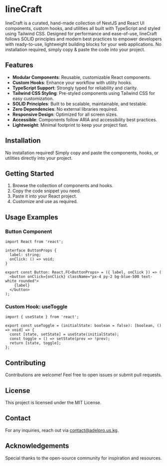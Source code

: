 # lineCraft

lineCraft is a curated, hand-made collection of NextJS and React UI components, custom hooks, and utilities all built with TypeScript and styled using Tailwind CSS. Designed for performance and ease-of-use, lineCraft follows SOLID principles and modern best practices to empower developers with ready-to-use, lightweight building blocks for your web applications. No installation required, simply copy & paste the code into your project.

## Features

- **Modular Components**: Reusable, customizable React components.
- **Custom Hooks**: Enhance your workflow with utility hooks.
- **TypeScript Support**: Strongly typed for reliability and clarity.
- **Tailwind CSS Styling**: Pre-styled components using Tailwind CSS for easy customization.
- **SOLID Principles**: Built to be scalable, maintainable, and testable.
- **Zero Dependencies**: No external libraries required.
- **Responsive Design**: Optimized for all screen sizes.
- **Accessible**: Components follow ARIA and accessibility best practices.
- **Lightweight**: Minimal footprint to keep your project fast.

## Installation

No installation required! Simply copy and paste the components, hooks, or utilities directly into your project.

## Getting Started

1. Browse the collection of components and hooks.
2. Copy the code snippet you need.
3. Paste it into your React project.
4. Customize and use as required.

## Usage Examples

### Button Component

```tsx
import React from 'react';

interface ButtonProps {
  label: string;
  onClick: () => void;
}

export const Button: React.FC<ButtonProps> = ({ label, onClick }) => (
  <button onClick={onClick} className="px-4 py-2 bg-blue-500 text-white rounded">
    {label}
  </button>
);
```

### Custom Hook: useToggle

```tsx
import { useState } from 'react';

export const useToggle = (initialState: boolean = false): [boolean, () => void] => {
  const [state, setState] = useState(initialState);
  const toggle = () => setState(prev => !prev);
  return [state, toggle];
};
```

## Contributing

Contributions are welcome! Feel free to open issues or submit pull requests.

## License

This project is licensed under the MIT License.

## Contact

For any inquiries, reach out via [contact@adelpro.us.kg](mailto:contact@adelpro.us.kg).

## Acknowledgements

Special thanks to the open-source community for inspiration and resources.

